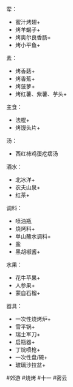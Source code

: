 荤：
- 蜜汁烤翅+
- 烤羊蝎子+
- 烤奥尔良香肠+
- 烤小平鱼+

素：
- 烤香菇+
- 烤香蕉+
- 烤菠萝+
- 烤红薯、紫薯、芋头+

主食：
- 法棍+
- 烤馒头片+

汤：
- 西红柿鸡蛋疙瘩汤

酒水：
- 北冰洋+
- 农夫山泉+
- 红茶+

调料：
- 喷油瓶
- 烧烤料+
- 单山蘸水调料+
- 盐
- 黑胡椒酱+

水果： 
- 花牛苹果+
- 人参果+
- 蒙自石榴+

器具：
- 一次性烧烤炉+
- 雪平锅+
- 瑞士军刀+
- 启瓶器+
- 丁烷喷枪+
- 一次性盘/碗+
- 玻璃沙拉盆+

#郊游 #烧烤 #十一 #密云